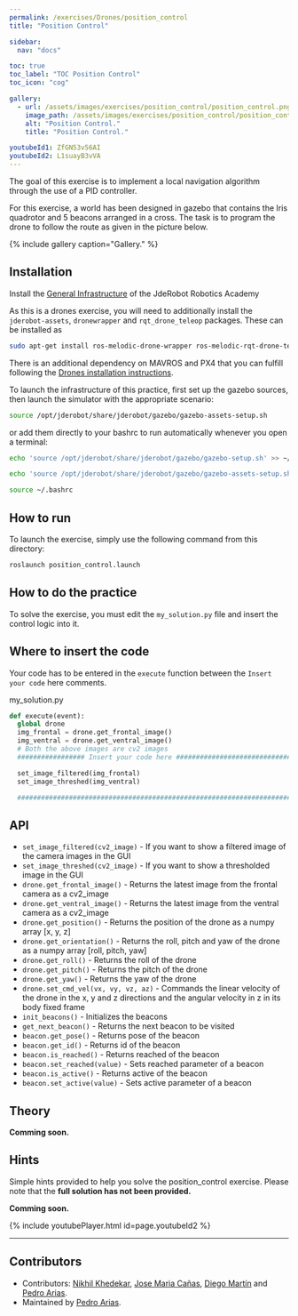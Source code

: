 ```yaml
---
permalink: /exercises/Drones/position_control
title: "Position Control"

sidebar:
  nav: "docs"

toc: true
toc_label: "TOC Position Control"
toc_icon: "cog"

gallery:
  - url: /assets/images/exercises/position_control/position_control.png
    image_path: /assets/images/exercises/position_control/position_control.png
    alt: "Position Control."
    title: "Position Control."

youtubeId1: ZfGN53v56AI
youtubeId2: L1suayB3vVA
---
```


The goal of this exercise is to implement a local navigation algorithm through the use of a PID controller.

For this exercise, a world has been designed in gazebo that contains the Iris quadrotor and 5 beacons arranged in a cross. The task is to program the drone to follow the route as given in the picture below.

{% include gallery caption="Gallery." %}

## Installation
Install the [General Infrastructure](https://jderobot.github.io/RoboticsAcademy/installation/#generic-infrastructure) of the JdeRobot Robotics Academy

As this is a drones exercise, you will need to additionally install the `jderobot-assets`, `dronewrapper` and `rqt_drone_teleop` packages. These can be installed as

```bash
sudo apt-get install ros-melodic-drone-wrapper ros-melodic-rqt-drone-teleop ros-melodic-jderobot-assets
```

There is an additional dependency on MAVROS and PX4 that you can fulfill following the [Drones installation instructions](/RoboticsAcademy/installation/#specific-infrastructure).

To launch the infrastructure of this practice, first set up the gazebo sources, then launch the simulator with the appropriate scenario:

```bash
source /opt/jderobot/share/jderobot/gazebo/gazebo-assets-setup.sh
```

or add them directly to your bashrc to run automatically whenever you open a terminal:

```bash
echo 'source /opt/jderobot/share/jderobot/gazebo/gazebo-setup.sh' >> ~/.bashrc
```

```bash
echo 'source /opt/jderobot/share/jderobot/gazebo/gazebo-assets-setup.sh' >> ~/.bashrc
```

```bash
source ~/.bashrc
```

## How to run

To launch the exercise, simply use the following command from this directory:

```bash
roslaunch position_control.launch
```

## How to do the practice

To solve the exercise, you must edit the `my_solution.py` file and insert the control logic into it.

## Where to insert the code

Your code has to be entered in the `execute` function between the `Insert your code` here comments.

my_solution.py

```python
def execute(event):
  global drone
  img_frontal = drone.get_frontal_image()
  img_ventral = drone.get_ventral_image()
  # Both the above images are cv2 images
  ################# Insert your code here #################################

  set_image_filtered(img_frontal)
  set_image_threshed(img_ventral)

  #########################################################################
```

## API

* `set_image_filtered(cv2_image)` - If you want to show a filtered image of the camera images in the GUI
* `set_image_threshed(cv2_image)` - If you want to show a thresholded image in the GUI
* `drone.get_frontal_image()` - Returns the latest image from the frontal camera as a cv2_image
* `drone.get_ventral_image()` - Returns the latest image from the ventral camera as a cv2_image
* `drone.get_position()` - Returns the position of the drone as a numpy array [x, y, z]
* `drone.get_orientation()` - Returns the roll, pitch and yaw of the drone as a numpy array [roll, pitch, yaw]
* `drone.get_roll()` - Returns the roll of the drone
* `drone.get_pitch()` - Returns the pitch of the drone
* `drone.get_yaw()` - Returns the yaw of the drone
* `drone.set_cmd_vel(vx, vy, vz, az)` - Commands the linear velocity of the drone in the x, y and z directions and the angular velocity in z in its body fixed frame
* `init_beacons()` - Initializes the beacons
* `get_next_beacon()` - Returns the next beacon to be visited
* `beacon.get_pose()` - Returns pose of the beacon
* `beacon.get_id()` - Returns id of the beacon
* `beacon.is_reached()` - Returns reached of the beacon
* `beacon.set_reached(value)` - Sets reached parameter of a beacon
* `beacon.is_active()` - Returns active of the beacon
* `beacon.set_active(value)` - Sets active parameter of a beacon

## Theory

**Comming soon.**

## Hints

Simple hints provided to help you solve the position_control exercise. Please note that the **full solution has not been provided.**

**Comming soon.**

{% include youtubePlayer.html id=page.youtubeId2 %}

------

## Contributors

- Contributors: [Nikhil Khedekar](https://github.com/nkhedekar), [Jose Maria Cañas](https://github.com/jmplaza), [Diego Martín](https://github.com/diegomrt) and [Pedro Arias](https://github.com/pariaspe).
- Maintained by [Pedro Arias](https://github.com/pariaspe).
